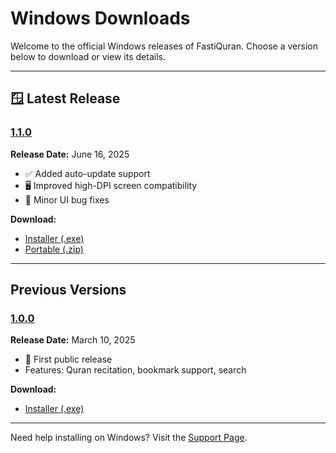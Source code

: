 # Windows Downloads

Welcome to the official Windows releases of FastiQuran. Choose a version below to download or view its details.

---

## 🪟 Latest Release

### [1.1.0](#1.1.0)
<a id="1.1.0"></a>
**Release Date:** June 16, 2025

- ✅ Added auto-update support  
- 🖥 Improved high-DPI screen compatibility  
- 🐞 Minor UI bug fixes  

**Download:**
- [Installer (.exe)](https://example.com/downloads/windows/fastiquran-1.1.0-setup.exe)  
- [Portable (.zip)](https://example.com/downloads/windows/fastiquran-1.1.0-portable.zip)

---

## Previous Versions

### [1.0.0](#1.0.0)
<a id="1.0.0"></a>
**Release Date:** March 10, 2025

- 🎉 First public release  
- Features: Quran recitation, bookmark support, search  

**Download:**
- [Installer (.exe)](https://example.com/downloads/windows/fastiquran-1.0.0-setup.exe)

---

Need help installing on Windows? Visit the [Support Page](https://flagodna.com/contact).
